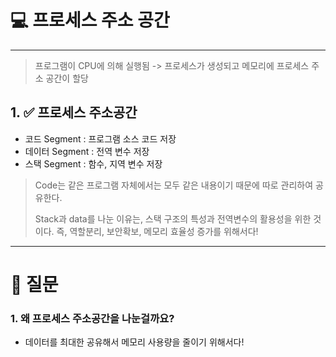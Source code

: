 # 💻 프로세스 주소 공간

---

> 프로그램이 CPU에 의해 실행됨 -> 프로세스가 생성되고 메모리에 프로세스 주소 공간이 할당

## 1. ✅ 프로세스 주소공간 

- 코드 Segment : 프로그램 소스 코드 저장
- 데이터 Segment : 전역 변수 저장
- 스택 Segment : 함수, 지역 변수 저장


> Code는 같은 프로그램 자체에서는 모두 같은 내용이기 때문에 따로 관리하여 공유한다.
> 
> Stack과 data를 나눈 이유는, 스택 구조의 특성과 전역변수의 활용성을 위한 것이다.
> 즉, 역할분리, 보안확보, 메모리 효율성 증가를 위해서다!


---

# 🤔 질문

### 1. 왜 프로세스 주소공간을 나눈걸까요?

- 데이터를 최대한 공유해서 메모리 사용량을 줄이기 위해서다!


